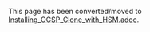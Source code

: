 This page has been converted/moved to [Installing_OCSP_Clone_with_HSM.adoc](../ocsp/Installing_OCSP_Clone_with_HSM.adoc).
